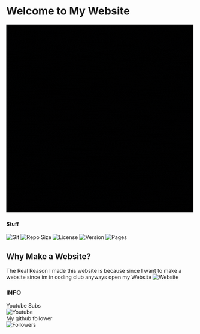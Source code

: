 # Welcome to My Website
![Logo](img/Logo.gif)
#### Stuff

![Git](https://img.shields.io/github/checks-status/banana-nana/banana-nana.github.io/main?logo=Github&style=for-the-badge)
![Repo Size](https://img.shields.io/github/repo-size/banana-nana/banana-nana.github.io?style=for-the-badge)
![License](https://img.shields.io/github/license/banana-nana/banana-nana.github.io?style=for-the-badge) 
![Version](https://img.shields.io/github/v/release/banana-nana/banana-nana.github.io?style=for-the-badge)
![Pages](https://img.shields.io/github/deployments/banana-nana/banana-nana.github.io/Github-Pages?label=GIT%20PAGES&logo=Github&logoColor=lightred&style=for-the-badge)



## Why Make a Website?

The Real Reason I made this website is because since I want to make a website since im in coding club anyways open my Website
![Website](https://img.shields.io/url=https://banana-nana.github.io/Pages/Home2.html/main?logo-Github&style=for-the-badge)
### INFO
Youtube Subs
<br>
![Youtube](https://img.shields.io/youtube/channel/subscribers/UCwz5qyEWbPUpOFzJqPObVkQ?color=blue&label=SILLYANGEL3&logo=youtube&logoColor=red&style=for-the-badge)
<br>
My github follower
<br>
![Followers](https://img.shields.io/github/followers/banana-nana?color=lightblue&logo=Github&logoColor=Github&style=for-the-badge)
<br>











